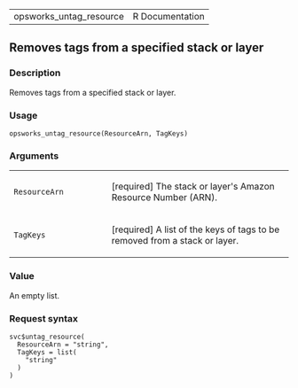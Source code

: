 <table style="width: 100%;">
<tbody>
<tr class="odd">
<td>opsworks_untag_resource</td>
<td style="text-align: right;">R Documentation</td>
</tr>
</tbody>
</table>

## Removes tags from a specified stack or layer

### Description

Removes tags from a specified stack or layer.

### Usage

    opsworks_untag_resource(ResourceArn, TagKeys)

### Arguments

<table>
<colgroup>
<col style="width: 35%" />
<col style="width: 65%" />
</colgroup>
<tbody>
<tr class="odd">
<td><code
id="opsworks_untag_resource_:_ResourceArn">ResourceArn</code></td>
<td><p>[required] The stack or layer's Amazon Resource Number
(ARN).</p></td>
</tr>
<tr class="even">
<td><code id="opsworks_untag_resource_:_TagKeys">TagKeys</code></td>
<td><p>[required] A list of the keys of tags to be removed from a stack
or layer.</p></td>
</tr>
</tbody>
</table>

### Value

An empty list.

### Request syntax

    svc$untag_resource(
      ResourceArn = "string",
      TagKeys = list(
        "string"
      )
    )
